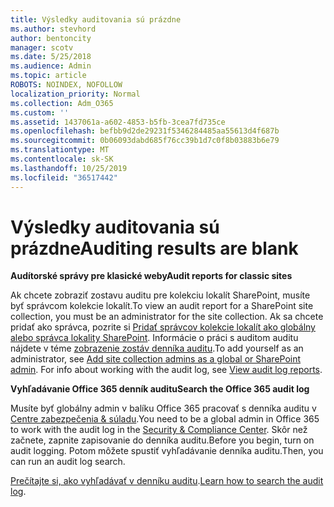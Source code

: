 ```yaml
---
title: Výsledky auditovania sú prázdne
ms.author: stevhord
author: bentoncity
manager: scotv
ms.date: 5/25/2018
ms.audience: Admin
ms.topic: article
ROBOTS: NOINDEX, NOFOLLOW
localization_priority: Normal
ms.collection: Adm_O365
ms.custom: ''
ms.assetid: 1437061a-a602-4853-b5fb-3cea7fd735ce
ms.openlocfilehash: befbb9d2de29231f5346284485aa55613d4f687b
ms.sourcegitcommit: 0b06093dabd685f76cc39b1d7c0f8b03883b6e79
ms.translationtype: MT
ms.contentlocale: sk-SK
ms.lasthandoff: 10/25/2019
ms.locfileid: "36517442"
---
```

# <a name="auditing-results-are-blank"></a><span data-ttu-id="b03ec-102">Výsledky auditovania sú prázdne</span><span class="sxs-lookup"><span data-stu-id="b03ec-102">Auditing results are blank</span></span>

 <span data-ttu-id="b03ec-103">**Audítorské správy pre klasické weby**</span><span class="sxs-lookup"><span data-stu-id="b03ec-103">**Audit reports for classic sites**</span></span>
  
<span data-ttu-id="b03ec-104">Ak chcete zobraziť zostavu auditu pre kolekciu lokalít SharePoint, musíte byť správcom kolekcie lokalít.</span><span class="sxs-lookup"><span data-stu-id="b03ec-104">To view an audit report for a SharePoint site collection, you must be an administrator for the site collection.</span></span> <span data-ttu-id="b03ec-105">Ak sa chcete pridať ako správca, pozrite si [Pridať správcov kolekcie lokalít ako globálny alebo správca lokality SharePoint](https://go.microsoft.com/fwlink/?linkid=869390). Informácie o práci s auditom auditu nájdete v téme [zobrazenie zostáv denníka auditu](https://go.microsoft.com/fwlink/?linkid=395237).</span><span class="sxs-lookup"><span data-stu-id="b03ec-105">To add yourself as an administrator, see [Add site collection admins as a global or SharePoint admin](https://go.microsoft.com/fwlink/?linkid=869390). For info about working with the audit log, see [View audit log reports](https://go.microsoft.com/fwlink/?linkid=395237).</span></span> 
  
 <span data-ttu-id="b03ec-106">**Vyhľadávanie Office 365 denník auditu**</span><span class="sxs-lookup"><span data-stu-id="b03ec-106">**Search the Office 365 audit log**</span></span>
  
<span data-ttu-id="b03ec-107">Musíte byť globálny admin v balíku Office 365 pracovať s denníka auditu v [Centre zabezpečenia &amp; súladu](https://protection.office.com).</span><span class="sxs-lookup"><span data-stu-id="b03ec-107">You need to be a global admin in Office 365 to work with the audit log in the [Security &amp; Compliance Center](https://protection.office.com).</span></span> <span data-ttu-id="b03ec-108">Skôr než začnete, zapnite zapisovanie do denníka auditu.</span><span class="sxs-lookup"><span data-stu-id="b03ec-108">Before you begin, turn on audit logging.</span></span> <span data-ttu-id="b03ec-109">Potom môžete spustiť vyhľadávanie denníka auditu.</span><span class="sxs-lookup"><span data-stu-id="b03ec-109">Then, you can run an audit log search.</span></span> 
  
<span data-ttu-id="b03ec-110">[Prečítajte si, ako vyhľadávať v denníku auditu](https://go.microsoft.com/fwlink/?linkid=708432).</span><span class="sxs-lookup"><span data-stu-id="b03ec-110">[Learn how to search the audit log](https://go.microsoft.com/fwlink/?linkid=708432).</span></span>
  

